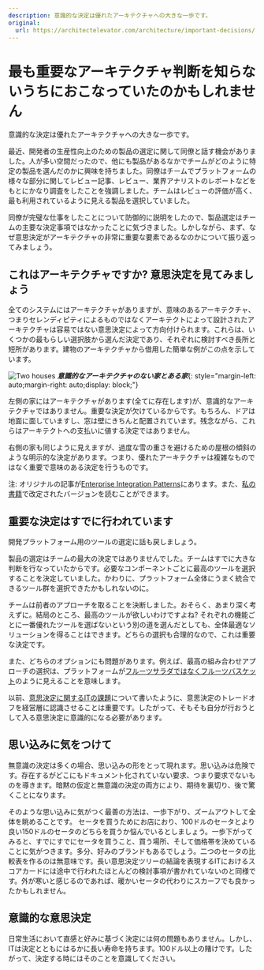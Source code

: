 ```yaml
---
description: 意識的な決定は優れたアーキテクチャへの大きな一歩です。
original:
  url: https://architectelevator.com/architecture/important-decisions/
---
```


# 最も重要なアーキテクチャ判断を知らないうちにおこなっていたのかもしれません

意識的な決定は優れたアーキテクチャへの大きな一歩です。

最近、開発者の生産性向上のための製品の選定に関して同僚と話す機会がありました。人が多い空間だったので、他にも製品があるなかでチームがどのように特定の製品を選んだのかに興味を持ちました。同僚はチームでプラットフォームの様々な部分に関してレビュー記事、レビュー、業界アナリストのレポートなどをもとにかなり調査をしたことを強調しました。チームはレビューの評価が高く、最も利用されているように見える製品を選択していました。

同僚が完璧な仕事をしたことについて防御的に説明をしたので、製品選定はチームの主要な決定事項ではなかったことに気づきました。しかしながら、まず、なぜ意思決定がアーキテクチャの非常に重要な要素であるなのかについて振り返ってみましょう。

## これはアーキテクチャですか? 意思決定を見てみましょう

全てのシステムにはアーキテクチャがありますが、意味のあるアーキテクチャ、つまりセレンディピティによるものではなくアーキテクトによって設計されたアーキテクチャは容易ではない意思決定によって方向付けられます。これらは、いくつかの最もらしい選択肢から選んだ決定であり、それぞれに検討すべき長所と短所があります。建物のアーキテクチャから借用した簡単な例がこの点を示しています。

![Two houses](https://architectelevator.com/assets/img/houses_600.png)
***意識的なアーキテクチャのない家とある家***{: style="margin-left: auto;margin-right: auto;display: block;"}

左側の家にはアーキテクチャがあります(全てに存在します)が、意識的なアーキテクチャではありません。重要な決定が欠けているからです。もちろん、ドアは地面に面していますし、窓は壁にきちんと配置されています。残念ながら、これらはアーキテクトへの支払いに値する決定ではありません。

右側の家も同じように見えますが、過度な雪の重さを避けるための屋根の傾斜のような明示的な決定があります。つまり、優れたアーキテクチャは複雑なものではなく重要で意味のある決定を行うものです。

注: オリジナルの記事が[Enterprise Integration Patterns](https://www.enterpriseintegrationpatterns.com/ramblings/86_isthisarchitecture.html)にあります。また、[私の書籍](https://architectelevator.com/book/)で改定されたバージョンを読むことができます。

## 重要な決定はすでに行われています

開発プラットフォーム用のツールの選定に話も戻しましょう。

製品の選定はチームの最大の決定ではありませんでした。チームはすでに大きな判断を行なっていたからです。必要なコンポーネントごとに最高のツールを選択することを決定していました。かわりに、プラットフォーム全体にうまく統合できるツール群を選択できたかもしれないのに。

チームは前者のアプローチを取ることを決断しました。おそらく、あまり深く考えずに。結局のところ、最高のツールが欲しいわけですよね? それぞれの機能ごとに一番優れたツールを選ばないという別の道を選んだとしても、全体最適なソリューションを得ることはできます。どちらの選択も合理的なので、これは重要な決定です。

また、どちらのオプションにも問題があります。例えば、最高の組み合わせアプローチの選択は、プラットフォームが[フルーツサラダではなくフルーツバスケット](https://architectelevator.com/architecture/platforms-fruit-salad/)のように見えることを意味します。

以前、[意思決定に関するITの課題](https://architectelevator.com/transformation/it-decisions/)について書いたように、意思決定のトレードオフを経営層に認識させることは重要です。したがって、そもそも自分が行おうとして入る意思決定に意識的になる必要があります。

## 思い込みに気をつけて

無意識の決定は多くの場合、思い込みの形をとって現れます。思い込みは危険です。存在するがどこにもドキュメント化されていない要求、つまり要求でないものを導きます。暗黙の仮定と無意識の決定の両方により、期待を裏切り、後で驚くことになります。

そのような思い込みに気がつく最善の方法は、一歩下がり、ズームアウトして全体を眺めることです。
セータを買うためにお店におり、100ドルのセータとより良い150ドルのセータのどちらを買うか悩んでいるとしましょう。一歩下がってみると、すでにすでにセータを買うこと、買う場所、そして価格帯を決めていることに気がつきます。多分、好みのブランドもあるでしょう。二つのセータの比較表を作るのは無意味です。長い意思決定ツリーの結論を表現するITにおけるスコアカードには途中で行われたほとんどの検討事項が書かれていないのと同様です。外が寒いと感じるのであれば、暖かいセータの代わりにスカーフでも良かったかもしれません。

## 意識的な意思決定

日常生活において直感と好みに基づく決定には何の問題もありません。しかし、ITは決定とともにはるかに長い寿命を持ちます。100ドル以上の賭けです。したがって、決定する時にはそのことを意識してください。
